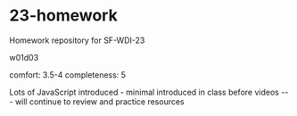 # 23-homework
Homework repository for SF-WDI-23

w01d03


comfort: 3.5-4
completeness: 5

Lots of JavaScript introduced - minimal introduced in class before videos --- will continue to review and practice resources
